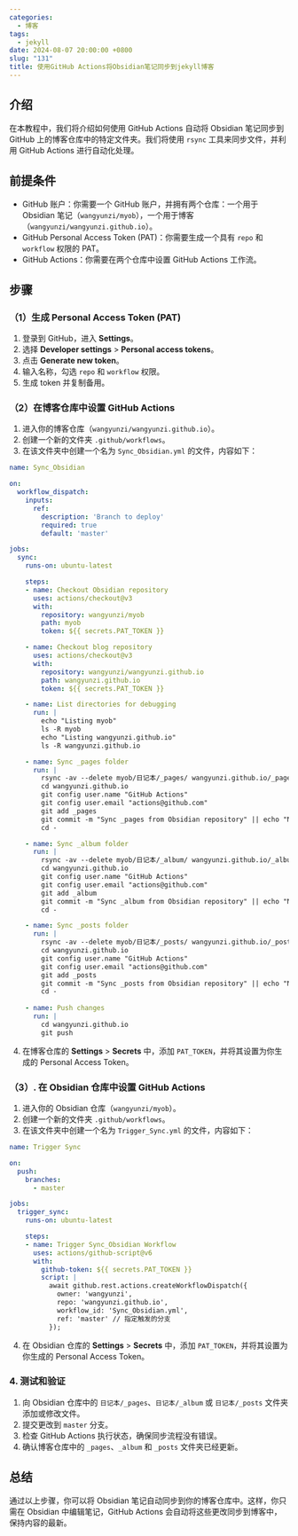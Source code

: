 ```yaml
---
categories:
  - 博客
tags:
  - jekyll
date: 2024-08-07 20:00:00 +0800
slug: "131"
title: 使用GitHub Actions将Obsidian笔记同步到jekyll博客
---
```


## 介绍

在本教程中，我们将介绍如何使用 GitHub Actions 自动将 Obsidian 笔记同步到 GitHub 上的博客仓库中的特定文件夹。我们将使用 `rsync` 工具来同步文件，并利用 GitHub Actions 进行自动化处理。

## 前提条件

- GitHub 账户：你需要一个 GitHub 账户，并拥有两个仓库：一个用于 Obsidian 笔记（`wangyunzi/myob`），一个用于博客（`wangyunzi/wangyunzi.github.io`）。
- GitHub Personal Access Token (PAT)：你需要生成一个具有 `repo` 和 `workflow` 权限的 PAT。
- GitHub Actions：你需要在两个仓库中设置 GitHub Actions 工作流。

## 步骤

### （1）生成 Personal Access Token (PAT)

1. 登录到 GitHub，进入 **Settings**。
2. 选择 **Developer settings** > **Personal access tokens**。
3. 点击 **Generate new token**。
4. 输入名称，勾选 `repo` 和 `workflow` 权限。
5. 生成 token 并复制备用。

### （2）在博客仓库中设置 GitHub Actions

1. 进入你的博客仓库（`wangyunzi/wangyunzi.github.io`）。
2. 创建一个新的文件夹 `.github/workflows`。
3. 在该文件夹中创建一个名为 `Sync_Obsidian.yml` 的文件，内容如下：

```yaml
name: Sync_Obsidian

on:
  workflow_dispatch:
    inputs:
      ref:
        description: 'Branch to deploy'
        required: true
        default: 'master'

jobs:
  sync:
    runs-on: ubuntu-latest

    steps:
    - name: Checkout Obsidian repository
      uses: actions/checkout@v3
      with:
        repository: wangyunzi/myob
        path: myob
        token: ${{ secrets.PAT_TOKEN }}

    - name: Checkout blog repository
      uses: actions/checkout@v3
      with:
        repository: wangyunzi/wangyunzi.github.io
        path: wangyunzi.github.io
        token: ${{ secrets.PAT_TOKEN }}

    - name: List directories for debugging
      run: |
        echo "Listing myob"
        ls -R myob
        echo "Listing wangyunzi.github.io"
        ls -R wangyunzi.github.io

    - name: Sync _pages folder
      run: |
        rsync -av --delete myob/日记本/_pages/ wangyunzi.github.io/_pages/
        cd wangyunzi.github.io
        git config user.name "GitHub Actions"
        git config user.email "actions@github.com"
        git add _pages
        git commit -m "Sync _pages from Obsidian repository" || echo "No changes in _pages"
        cd -

    - name: Sync _album folder
      run: |
        rsync -av --delete myob/日记本/_album/ wangyunzi.github.io/_album/
        cd wangyunzi.github.io
        git config user.name "GitHub Actions"
        git config user.email "actions@github.com"
        git add _album
        git commit -m "Sync _album from Obsidian repository" || echo "No changes in _album"
        cd -

    - name: Sync _posts folder
      run: |
        rsync -av --delete myob/日记本/_posts/ wangyunzi.github.io/_posts/
        cd wangyunzi.github.io
        git config user.name "GitHub Actions"
        git config user.email "actions@github.com"
        git add _posts
        git commit -m "Sync _posts from Obsidian repository" || echo "No changes in _posts"
        cd -
        
    - name: Push changes
      run: |
        cd wangyunzi.github.io
        git push

```

4. 在博客仓库的 **Settings** > **Secrets** 中，添加 `PAT_TOKEN`，并将其设置为你生成的 Personal Access Token。

### （3）. 在 Obsidian 仓库中设置 GitHub Actions

1. 进入你的 Obsidian 仓库（`wangyunzi/myob`）。
2. 创建一个新的文件夹 `.github/workflows`。
3. 在该文件夹中创建一个名为 `Trigger_Sync.yml` 的文件，内容如下：

```yaml
name: Trigger Sync

on:
  push:
    branches:
      - master

jobs:
  trigger_sync:
    runs-on: ubuntu-latest

    steps:
    - name: Trigger Sync_Obsidian Workflow
      uses: actions/github-script@v6
      with:
        github-token: ${{ secrets.PAT_TOKEN }}
        script: |
          await github.rest.actions.createWorkflowDispatch({
            owner: 'wangyunzi',
            repo: 'wangyunzi.github.io',
            workflow_id: 'Sync_Obsidian.yml',
            ref: 'master' // 指定触发的分支
          });
```

4. 在 Obsidian 仓库的 **Settings** > **Secrets** 中，添加 `PAT_TOKEN`，并将其设置为你生成的 Personal Access Token。

### 4. 测试和验证

1. 向 Obsidian 仓库中的 `日记本/_pages`、`日记本/_album` 或 `日记本/_posts` 文件夹添加或修改文件。
2. 提交更改到 `master` 分支。
3. 检查 GitHub Actions 执行状态，确保同步流程没有错误。
4. 确认博客仓库中的 `_pages`、`_album` 和 `_posts` 文件夹已经更新。

## 总结

通过以上步骤，你可以将 Obsidian 笔记自动同步到你的博客仓库中。这样，你只需在 Obsidian 中编辑笔记，GitHub Actions 会自动将这些更改同步到博客中，保持内容的最新。

